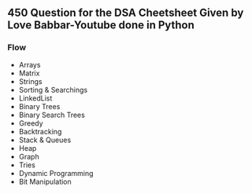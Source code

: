 ## 450 Question for the DSA Cheetsheet Given by Love Babbar-Youtube done in Python

### Flow

* Arrays
* Matrix
* Strings
* Sorting & Searchings
* LinkedList
* Binary Trees
* Binary Search Trees
* Greedy
* Backtracking
* Stack & Queues
* Heap
* Graph
* Tries
* Dynamic Programming
* Bit Manipulation